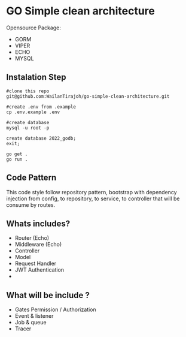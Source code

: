 # GO Simple clean architecture

Opensource Package:
- GORM
- VIPER
- ECHO
- MYSQL

## Instalation Step
```
#clone this repo
git@github.com:WailanTirajoh/go-simple-clean-architecture.git

#create .env from .example
cp .env.example .env

#create database
mysql -u root -p

create database 2022_godb;
exit;

go get .
go run .
```

## Code Pattern
This code style follow repository pattern, bootstrap with dependency injection from config, to repository, to service, to controller that will be consume by routes.


## Whats includes?
- Router (Echo)
- Middleware (Echo)
- Controller
- Model
- Request Handler
- JWT Authentication
- 

## What will be include ?
- Gates Permission / Authorization
- Event & listener
- Job & queue
- Tracer